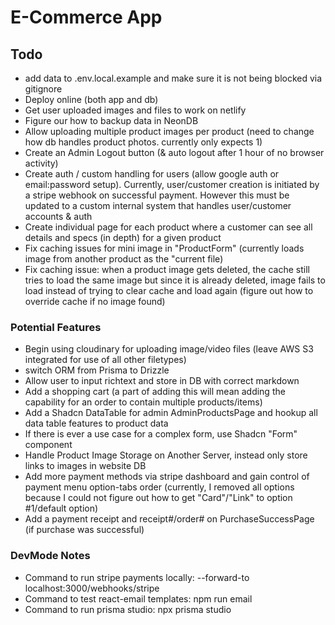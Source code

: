 # E-Commerce App

## Todo

- add data to .env.local.example and make sure it is not being blocked via gitignore
- Deploy online (both app and db)
- Get user uploaded images and files to work on netlify
- Figure our how to backup data in NeonDB
- Allow uploading multiple product images per product (need to change how db handles product photos. currently only expects 1)
- Create an Admin Logout button (& auto logout after 1 hour of no browser activity)
- Create auth / custom handling for users (allow google auth or email:password setup). Currently, user/customer creation is initiated by a stripe webhook on successful payment. However this must be updated to a custom internal system that handles user/customer accounts & auth
- Create individual page for each product where a customer can see all details and specs (in depth) for a given product
- Fix caching issues for mini image in "ProductForm" (currently loads image from another product as the "current file)
- Fix caching issue: when a product image gets deleted, the cache still tries to load the same image but since it is already deleted, image fails to load instead of trying to clear cache and load again (figure out how to override cache if no image found)

### Potential Features

- Begin using cloudinary for uploading image/video files (leave AWS S3 integrated for use of all other filetypes)
- switch ORM from Prisma to Drizzle
- Allow user to input richtext and store in DB with correct markdown
- Add a shopping cart (a part of adding this will mean adding the capability for an order to contain multiple products/items)
- Add a Shadcn DataTable for admin AdminProductsPage and hookup all data table features to product data
- If there is ever a use case for a complex form, use Shadcn "Form" component
- Handle Product Image Storage on Another Server, instead only store links to images in website DB
- Add more payment methods via stripe dashboard and gain control of payment menu option-tabs order (currently, I removed all options because I could not figure out how to get "Card"/"Link" to option #1/default option)
- Add a payment receipt and receipt#/order# on PurchaseSuccessPage (if purchase was successful)

### DevMode Notes

- Command to run stripe payments locally: --forward-to localhost:3000/webhooks/stripe
- Command to test react-email templates: npm run email
- Command to run prisma studio: npx prisma studio
